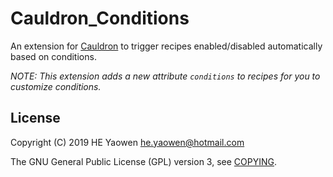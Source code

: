 # Cauldron_Conditions

An extension for [Cauldron] to trigger recipes enabled/disabled
automatically based on conditions.

*NOTE: This extension adds a new attribute `conditions` to recipes for you
to customize conditions.*

## License

Copyright (C) 2019 HE Yaowen <he.yaowen@hotmail.com>

The GNU General Public License (GPL) version 3, see [COPYING](./COPYING).

[Cauldron]: https://github.com/he-yaowen/Cauldron
